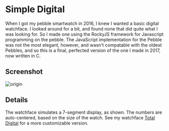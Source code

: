 # Simple Digital
When I got my pebble smartwatch in 2016, I knew I wanted a basic digital watchface. I looked around for a bit, and found none that did quite what I was looking for. So I made one using the RockyJS framework for Javascript programming on the pebble. The JavaScript implementation for the Pebble was not the most elegant, however, and wasn't compatable with the oldest Pebbles, and so this is a final, perfected version of the one I made in 2017, now written in C.

## Screenshot
![origin](https://github.com/user-attachments/assets/00fd1429-fae9-4c04-a079-1514f83c583d)

## Details
The watchface simulates a 7-segment display, as shown. The numbers are auto-centered, based on the size of the watch. See my watchface [Total Digital](https://github.com/steel-wing/total-digital) for a more customizable version.

